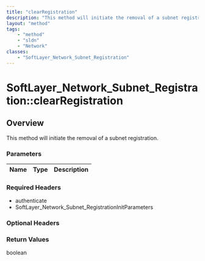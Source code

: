 ```yaml
---
title: "clearRegistration"
description: "This method will initiate the removal of a subnet registration."
layout: "method"
tags:
    - "method"
    - "sldn"
    - "Network"
classes:
    - "SoftLayer_Network_Subnet_Registration"
---
```

# SoftLayer_Network_Subnet_Registration::clearRegistration
## Overview 
This method will initiate the removal of a subnet registration. 

### Parameters 
|Name | Type | Description |
| --- | --- | --- |


### Required Headers
* authenticate
* SoftLayer_Network_Subnet_RegistrationInitParameters

### Optional Headers

### Return Values
boolean
